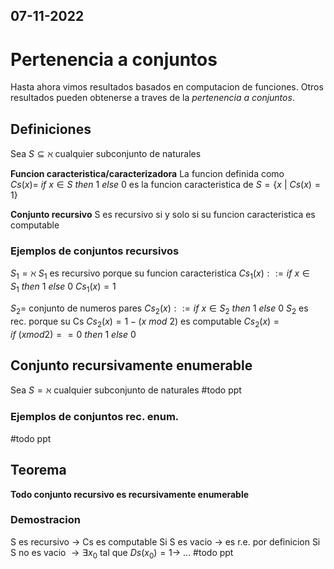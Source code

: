 07-11-2022
---
# Pertenencia a conjuntos
Hasta ahora vimos resultados basados en computacion de funciones.
Otros resultados pueden obtenerse a traves de la *pertenencia a conjuntos*.

## Definiciones
Sea $S \subseteq \aleph$ cualquier subconjunto de naturales

**Funcion caracteristica/caracterizadora**
La funcion definida como
$Cs(x) = \ if \ x \in S \ then \ 1 \ else \ 0$
es la funcion caracteristica de $S = \{x \ | \ Cs(x) = 1\}$

**Conjunto recursivo**
S es recursivo si y solo si su funcion caracteristica es computable

### Ejemplos de conjuntos recursivos
$S_1 = \aleph$
$S_1$ es recursivo porque su funcion caracteristica
$Cs_1(x) ::= if \ x \in S_1 \ then \ 1 \ else \ 0$
$Cs_1(x) = 1$

$S_2 =$ conjunto de numeros pares
$Cs_2(x) ::= if \ x \in S_2 \ then \ 1 \ else \ 0$
$S_2$ es rec. porque su Cs 
$Cs_2(x) = 1 - (x \ mod \ 2)$ es computable
$Cs_2(x) = if \ (x mod 2)==0 \ then \ 1 \ else \ 0$

## Conjunto recursivamente enumerable
Sea $S = \aleph$ cualquier subconjunto de naturales
#todo ppt

### Ejemplos de conjuntos rec. enum.
#todo ppt

## Teorema
**Todo conjunto recursivo es recursivamente enumerable**
### Demostracion
S es recursivo $\rightarrow$ Cs es computable
Si S es vacio $\rightarrow$ es r.e. por definicion
Si S no es vacio $\rightarrow \exists x_0$ tal que $Ds(x_0) = 1 \rightarrow$ ...
#todo ppt